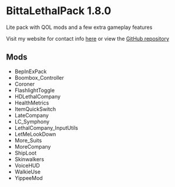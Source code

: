 # BittaLethalPack 1.8.0
Lite pack with QOL mods and a few extra gameplay features

Visit my website for contact info [here](https://jatc251.com) or view the [GitHub repository](https://github.com/Jatc252/BittaLethalPack)

## Mods
- BepInExPack
- Boombox_Controller
- Coroner
- FlashlightToggle
- HDLethalCompany
- HealthMetrics
- ItemQuickSwitch
- LateCompany
- LC_Symphony
- LethalCompany_InputUtils
- LetMeLookDown
- More_Suits
- MoreCompany
- ShipLoot
- Skinwalkers
- VoiceHUD
- WalkieUse
- YippeeMod